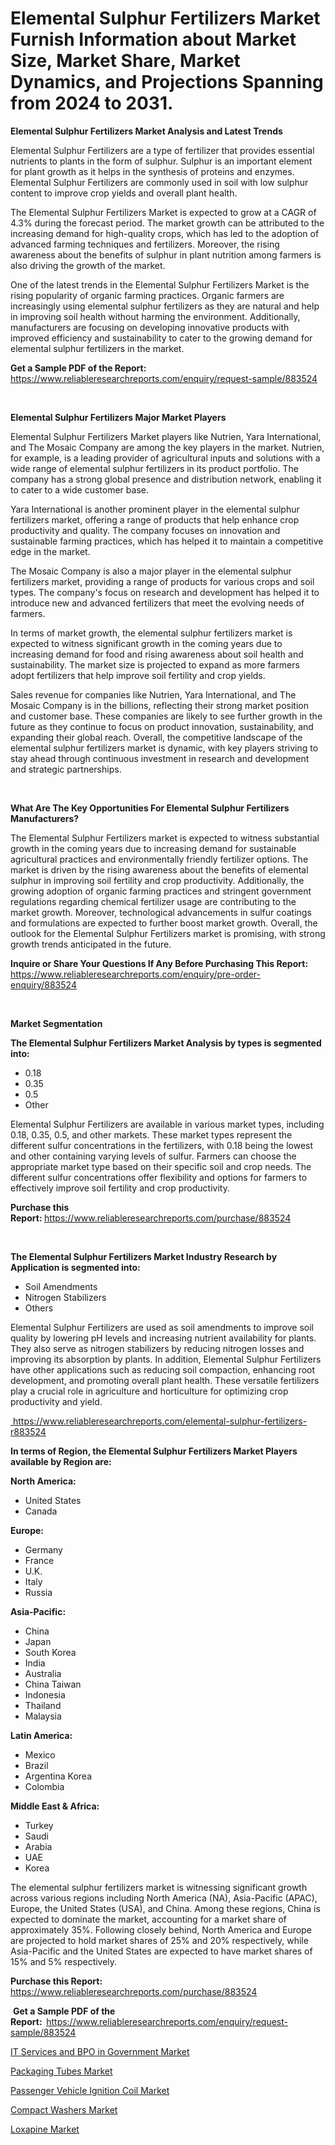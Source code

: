 <p><h1>Elemental Sulphur Fertilizers Market Furnish Information about Market Size, Market Share, Market Dynamics, and Projections Spanning from 2024 to 2031.</h1></p><p><strong>Elemental Sulphur Fertilizers Market Analysis and Latest Trends</strong></p>
<p><p>Elemental Sulphur Fertilizers are a type of fertilizer that provides essential nutrients to plants in the form of sulphur. Sulphur is an important element for plant growth as it helps in the synthesis of proteins and enzymes. Elemental Sulphur Fertilizers are commonly used in soil with low sulphur content to improve crop yields and overall plant health.</p><p>The Elemental Sulphur Fertilizers Market is expected to grow at a CAGR of 4.3% during the forecast period. The market growth can be attributed to the increasing demand for high-quality crops, which has led to the adoption of advanced farming techniques and fertilizers. Moreover, the rising awareness about the benefits of sulphur in plant nutrition among farmers is also driving the growth of the market.</p><p>One of the latest trends in the Elemental Sulphur Fertilizers Market is the rising popularity of organic farming practices. Organic farmers are increasingly using elemental sulphur fertilizers as they are natural and help in improving soil health without harming the environment. Additionally, manufacturers are focusing on developing innovative products with improved efficiency and sustainability to cater to the growing demand for elemental sulphur fertilizers in the market.</p></p>
<p><strong>Get a Sample PDF of the Report:&nbsp;</strong> <a href="https://www.reliableresearchreports.com/enquiry/request-sample/883524">https://www.reliableresearchreports.com/enquiry/request-sample/883524</a></p>
<p>&nbsp;</p>
<p><strong>Elemental Sulphur Fertilizers Major Market Players</strong></p>
<p><p>Elemental Sulphur Fertilizers Market players like Nutrien, Yara International, and The Mosaic Company are among the key players in the market. Nutrien, for example, is a leading provider of agricultural inputs and solutions with a wide range of elemental sulphur fertilizers in its product portfolio. The company has a strong global presence and distribution network, enabling it to cater to a wide customer base.</p><p>Yara International is another prominent player in the elemental sulphur fertilizers market, offering a range of products that help enhance crop productivity and quality. The company focuses on innovation and sustainable farming practices, which has helped it to maintain a competitive edge in the market.</p><p>The Mosaic Company is also a major player in the elemental sulphur fertilizers market, providing a range of products for various crops and soil types. The company's focus on research and development has helped it to introduce new and advanced fertilizers that meet the evolving needs of farmers.</p><p>In terms of market growth, the elemental sulphur fertilizers market is expected to witness significant growth in the coming years due to increasing demand for food and rising awareness about soil health and sustainability. The market size is projected to expand as more farmers adopt fertilizers that help improve soil fertility and crop yields.</p><p>Sales revenue for companies like Nutrien, Yara International, and The Mosaic Company is in the billions, reflecting their strong market position and customer base. These companies are likely to see further growth in the future as they continue to focus on product innovation, sustainability, and expanding their global reach. Overall, the competitive landscape of the elemental sulphur fertilizers market is dynamic, with key players striving to stay ahead through continuous investment in research and development and strategic partnerships.</p></p>
<p>&nbsp;</p>
<p><strong>What Are The Key Opportunities For Elemental Sulphur Fertilizers Manufacturers?</strong></p>
<p><p>The Elemental Sulphur Fertilizers market is expected to witness substantial growth in the coming years due to increasing demand for sustainable agricultural practices and environmentally friendly fertilizer options. The market is driven by the rising awareness about the benefits of elemental sulphur in improving soil fertility and crop productivity. Additionally, the growing adoption of organic farming practices and stringent government regulations regarding chemical fertilizer usage are contributing to the market growth. Moreover, technological advancements in sulfur coatings and formulations are expected to further boost market growth. Overall, the outlook for the Elemental Sulphur Fertilizers market is promising, with strong growth trends anticipated in the future.</p></p>
<p><strong>Inquire or Share Your Questions If Any Before Purchasing This Report:</strong> <a href="https://www.reliableresearchreports.com/enquiry/pre-order-enquiry/883524">https://www.reliableresearchreports.com/enquiry/pre-order-enquiry/883524</a></p>
<p>&nbsp;</p>
<p><strong>Market Segmentation</strong></p>
<p><strong>The Elemental Sulphur Fertilizers Market Analysis by types is segmented into:</strong></p>
<p><ul><li>0.18</li><li>0.35</li><li>0.5</li><li>Other</li></ul></p>
<p><p>Elemental Sulphur Fertilizers are available in various market types, including 0.18, 0.35, 0.5, and other markets. These market types represent the different sulfur concentrations in the fertilizers, with 0.18 being the lowest and other containing varying levels of sulfur. Farmers can choose the appropriate market type based on their specific soil and crop needs. The different sulfur concentrations offer flexibility and options for farmers to effectively improve soil fertility and crop productivity.</p></p>
<p><strong>Purchase this Report:&nbsp;</strong><a href="https://www.reliableresearchreports.com/purchase/883524">https://www.reliableresearchreports.com/purchase/883524</a></p>
<p>&nbsp;</p>
<p><strong>The Elemental Sulphur Fertilizers Market Industry Research by Application is segmented into:</strong></p>
<p><ul><li>Soil Amendments</li><li>Nitrogen Stabilizers</li><li>Others</li></ul></p>
<p><p>Elemental Sulphur Fertilizers are used as soil amendments to improve soil quality by lowering pH levels and increasing nutrient availability for plants. They also serve as nitrogen stabilizers by reducing nitrogen losses and improving its absorption by plants. In addition, Elemental Sulphur Fertilizers have other applications such as reducing soil compaction, enhancing root development, and promoting overall plant health. These versatile fertilizers play a crucial role in agriculture and horticulture for optimizing crop productivity and yield.</p></p>
<p><a href="https://www.reliableresearchreports.com/elemental-sulphur-fertilizers-r883524">&nbsp;https://www.reliableresearchreports.com/elemental-sulphur-fertilizers-r883524</a></p>
<p><strong>In terms of Region, the Elemental Sulphur Fertilizers Market Players available by Region are:</strong></p>
<p>
    <p> <strong> North America: </strong>
        <ul>
            <li>United States</li>
            <li>Canada</li>
        </ul>
        </p> 
    <p> <strong> Europe: </strong>
        <ul>
            <li>Germany</li>
            <li>France</li>
            <li>U.K.</li>
            <li>Italy</li>
            <li>Russia</li>
        </ul>
        </p> 
    <p> <strong> Asia-Pacific: </strong>
        <ul>
            <li>China</li>
            <li>Japan</li>
            <li>South Korea</li>
            <li>India</li>
            <li>Australia</li>
            <li>China Taiwan</li>
            <li>Indonesia</li>
            <li>Thailand</li>
            <li>Malaysia</li>
        </ul>
        </p> 
    <p> <strong> Latin America: </strong>
        <ul>
            <li>Mexico</li>
            <li>Brazil</li>
            <li>Argentina Korea</li>
            <li>Colombia</li>
        </ul>
        </p> 
    <p> <strong> Middle East & Africa: </strong>
        <ul>
            <li>Turkey</li>
            <li>Saudi</li>
            <li>Arabia</li>
            <li>UAE</li>
            <li>Korea</li>
        </ul>
    </p>
    </p>
<p><p>The elemental sulphur fertilizers market is witnessing significant growth across various regions including North America (NA), Asia-Pacific (APAC), Europe, the United States (USA), and China. Among these regions, China is expected to dominate the market, accounting for a market share of approximately 35%. Following closely behind, North America and Europe are projected to hold market shares of 25% and 20% respectively, while Asia-Pacific and the United States are expected to have market shares of 15% and 5% respectively.</p></p>
<p><strong>Purchase this Report: </strong><a href="https://www.reliableresearchreports.com/purchase/883524">https://www.reliableresearchreports.com/purchase/883524</a></p>
<p>&nbsp;<strong>Get a Sample PDF of the Report:&nbsp;&nbsp;</strong><a href="https://www.reliableresearchreports.com/enquiry/request-sample/883524">https://www.reliableresearchreports.com/enquiry/request-sample/883524</a></p>
<p><strong></strong></p>
<p><p><a href="https://github.com/mancsybtousav/Market-Research-Report-List-3/blob/main/it-services-and-bpo-in-government-market.md">IT Services and BPO in Government Market</a></p><p><a href="https://www.linkedin.com/pulse/analyzing-packaging-tubes-market-dynamics-growth-drivers-0dnze">Packaging Tubes Market</a></p><p><a href="https://medium.com/@susanwest38/global-passenger-vehicle-ignition-coil-industry-research-report-competitive-landscape-market-01721a740e09">Passenger Vehicle Ignition Coil Market</a></p><p><a href="https://www.linkedin.com/pulse/compact-washers-market-size-share-analysis-growth-r2mxe">Compact Washers Market</a></p><p><a href="https://issuu.com/reportprime-2/docs/loxapine-market-size-2030.pptx">Loxapine Market</a></p></p>